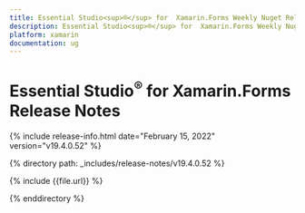 ```yaml
---
title: Essential Studio<sup>®</sup> for  Xamarin.Forms Weekly Nuget Release Release Notes  
description: Essential Studio<sup>®</sup> for  Xamarin.Forms Weekly Nuget Release Release Notes  
platform: xamarin
documentation: ug
---
```


# Essential Studio<sup>®</sup> for  Xamarin.Forms  Release Notes  

{% include release-info.html date="February 15, 2022"  version="v19.4.0.52" %} 

{% directory path: _includes/release-notes/v19.4.0.52 %}

{% include {{file.url}} %}

{% enddirectory %}